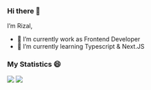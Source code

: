 ### Hi there 👋

<!--
**rihid/rihid** is a ✨ _special_ ✨ repository because its `README.md` (this file) appears on your GitHub profile.

Here are some ideas to get you started:

- 🔭 I’m currently working on ...
- 🌱 I’m currently learning ...
- 👯 I’m looking to collaborate on ...
- 🤔 I’m looking for help with ...
- 💬 Ask me about ...
- 📫 How to reach me: ...
- 😄 Pronouns: ...
- ⚡ Fun fact: ...
![Anurag's GitHub stats](https://github-readme-stats.vercel.app/api?username=rihid&show_icons=true&theme=transparent)
[![Top Langs](https://github-readme-stats.vercel.app/api/top-langs/?username=rihid)](https://github.com/anuraghazra/github-readme-stats)
-->
I’m Rizal,
- 🔭 I’m currently work as Frontend Developer
- 🌱 I’m currently learning Typescript & Next.JS

### My Statistics 😄
![](http://github-profile-summary-cards.vercel.app/api/cards/stats?username=rihid&theme=gruvbox)
![](http://github-profile-summary-cards.vercel.app/api/cards/repos-per-language?username=rihid&theme=gruvbox)
